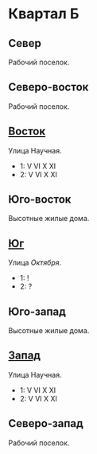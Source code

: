 # Квартал Б

## Север

Рабочий поселок.

## Северо-восток

Рабочий поселок.

## [Восток](./560090.md)

Улица Научная.

* 1:    V   VI  X   XI
* 2:    V   VI  X   XI

## Юго-восток

Высотные жилые дома.

## [Юг](./550100.md)

Улица *Октября*.

* 1:    !
* 2:    ?

## Юго-запад

Высотные жилые дома.

## [Запад](./540090.md)

Улица Научная.

* 1:    V   VI  X   XI
* 2:    V   VI  X   XI

## Северо-запад

Рабочий поселок.
